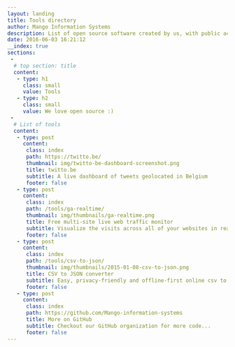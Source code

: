 ```yaml
---
layout: landing
title: Tools directory
author: Mango Information Systems
description: List of open source software created by us, with public access
date: 2016-06-03 16:21:12
__index: true
sections:
 -
  # top section: title
  content:
   - type: h1
     class: small
     value: Tools
   - type: h2
     class: small
     value: We love open source :)
 -
  # List of tools
  content:
   - type: post
     content:
      class: index
      path: https://twitto.be/
      thumbnail: img/twitto-be-dashboard-screenshot.png
      title: twitto.be
      subtitle: A live dashboard of tweets geolocated in Belgium
      footer: false
   - type: post
     content:
      class: index
      path: /tools/ga-realtime/
      thumbnail: img/thumbnails/ga-realtime.png
      title: Free multi-site live web traffic monitor
      subtitle: Visualize the visits across all of your websites in real time, with Google Analytics data.
      footer: false
   - type: post
     content:
      class: index
      path: /tools/csv-to-json/
      thumbnail: img/thumbnails/2015-01-08-csv-to-json.png
      title: CSV to JSON converter
      subtitle: Easy, privacy-friendly and offline-first online csv to json converter
      footer: false
   - type: post
     content:
      class: index
      path: https://github.com/Mango-information-systems
      title: More on GitHub
      subtitle: Checkout our GitHub organization for more code...
      footer: false
---
```


